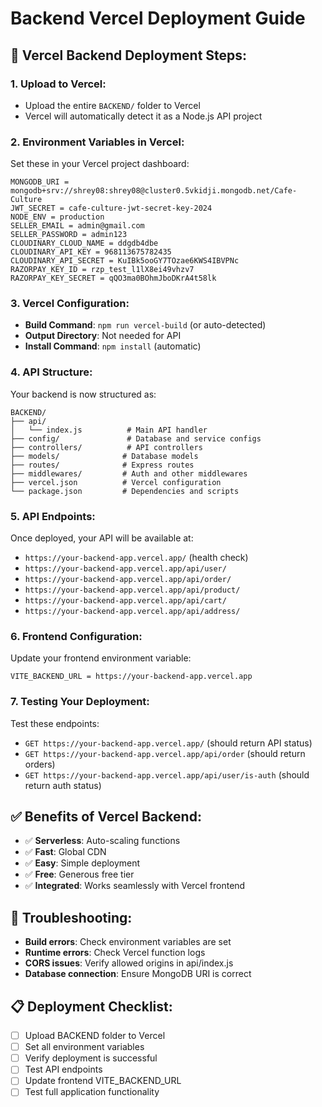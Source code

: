 # Backend Vercel Deployment Guide

## 🚀 **Vercel Backend Deployment Steps:**

### **1. Upload to Vercel:**
- Upload the entire `BACKEND/` folder to Vercel
- Vercel will automatically detect it as a Node.js API project

### **2. Environment Variables in Vercel:**
Set these in your Vercel project dashboard:

```
MONGODB_URI = mongodb+srv://shrey08:shrey08@cluster0.5vkidji.mongodb.net/Cafe-Culture
JWT_SECRET = cafe-culture-jwt-secret-key-2024
NODE_ENV = production
SELLER_EMAIL = admin@gmail.com
SELLER_PASSWORD = admin123
CLOUDINARY_CLOUD_NAME = ddgdb4dbe
CLOUDINARY_API_KEY = 968113675782435
CLOUDINARY_API_SECRET = KuIBk5ooGY7TOzae6KWS4IBVPNc
RAZORPAY_KEY_ID = rzp_test_l1lX8ei49vhzv7
RAZORPAY_KEY_SECRET = qQO3ma0BOhmJboDKrA4t58lk
```

### **3. Vercel Configuration:**
- **Build Command**: `npm run vercel-build` (or auto-detected)
- **Output Directory**: Not needed for API
- **Install Command**: `npm install` (automatic)

### **4. API Structure:**
Your backend is now structured as:
```
BACKEND/
├── api/
│   └── index.js          # Main API handler
├── config/               # Database and service configs
├── controllers/          # API controllers
├── models/              # Database models
├── routes/              # Express routes
├── middlewares/         # Auth and other middlewares
├── vercel.json          # Vercel configuration
└── package.json         # Dependencies and scripts
```

### **5. API Endpoints:**
Once deployed, your API will be available at:
- `https://your-backend-app.vercel.app/` (health check)
- `https://your-backend-app.vercel.app/api/user/`
- `https://your-backend-app.vercel.app/api/order/`
- `https://your-backend-app.vercel.app/api/product/`
- `https://your-backend-app.vercel.app/api/cart/`
- `https://your-backend-app.vercel.app/api/address/`

### **6. Frontend Configuration:**
Update your frontend environment variable:
```
VITE_BACKEND_URL = https://your-backend-app.vercel.app
```

### **7. Testing Your Deployment:**
Test these endpoints:
- `GET https://your-backend-app.vercel.app/` (should return API status)
- `GET https://your-backend-app.vercel.app/api/order` (should return orders)
- `GET https://your-backend-app.vercel.app/api/user/is-auth` (should return auth status)

## ✅ **Benefits of Vercel Backend:**
- ✅ **Serverless**: Auto-scaling functions
- ✅ **Fast**: Global CDN
- ✅ **Easy**: Simple deployment
- ✅ **Free**: Generous free tier
- ✅ **Integrated**: Works seamlessly with Vercel frontend

## 🔧 **Troubleshooting:**
- **Build errors**: Check environment variables are set
- **Runtime errors**: Check Vercel function logs
- **CORS issues**: Verify allowed origins in api/index.js
- **Database connection**: Ensure MongoDB URI is correct

## 📋 **Deployment Checklist:**
- [ ] Upload BACKEND folder to Vercel
- [ ] Set all environment variables
- [ ] Verify deployment is successful
- [ ] Test API endpoints
- [ ] Update frontend VITE_BACKEND_URL
- [ ] Test full application functionality
